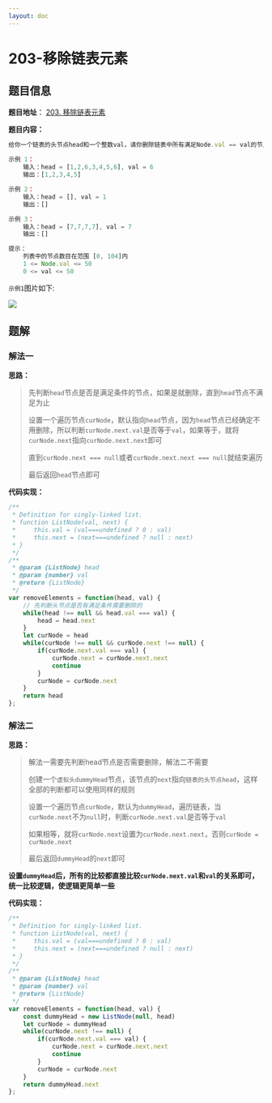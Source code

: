 ```yaml
---
layout: doc
---
```


# 203-移除链表元素


## 题目信息

**题目地址**： [203. 移除链表元素](https://leetcode.cn/problems/remove-linked-list-elements/description/)

**题目内容：**

```javascript
给你一个链表的头节点head和一个整数val，请你删除链表中所有满足Node.val == val的节点，并返回新的头节点 。
 
示例 1：
    输入：head = [1,2,6,3,4,5,6], val = 6
    输出：[1,2,3,4,5]

示例 2：
    输入：head = [], val = 1
    输出：[]

示例 3：
    输入：head = [7,7,7,7], val = 7
    输出：[]

提示：
    列表中的节点数目在范围 [0, 104]内
    1 <= Node.val <= 50
    0 <= val <= 50
```

`示例1`图片如下:

![](https://assets.leetcode.com/uploads/2021/03/06/removelinked-list.jpg)


## 题解

### 解法一

**思路：**

> 先判断`head`节点是否是满足条件的节点，如果是就删除，直到`head`节点不满足为止
> 
> 设置一个遍历节点`curNode`，默认指向`head`节点，因为`head`节点已经确定不用删除，所以判断`curNode.next.val`是否等于`val`，如果等于，就将`curNode.next`指向`curNode.next.next`即可
> 
> 直到`curNode.next === null`或者`curNode.next.next === null`就结束遍历
> 
> 最后返回`head`节点即可

**代码实现：**

```javascript
/**
 * Definition for singly-linked list.
 * function ListNode(val, next) {
 *     this.val = (val===undefined ? 0 : val)
 *     this.next = (next===undefined ? null : next)
 * }
 */
/**
 * @param {ListNode} head
 * @param {number} val
 * @return {ListNode}
 */
var removeElements = function(head, val) {
    // 先判断头节点是否有满足条件需要删除的
    while(head !== null && head.val === val) {
        head = head.next
    }
    let curNode = head
    while(curNode !== null && curNode.next !== null) {
        if(curNode.next.val === val) {
            curNode.next = curNode.next.next
            continue
        }
        curNode = curNode.next
    }
    return head
};
```
### 解法二

**思路：**

> 解法一需要先判断head节点是否需要删除，解法二不需要
> 
> 创建一个`虚拟头dummyHead`节点，该节点的`next`指向`链表的头节点head`，这样全部的判断都可以使用同样的规则
> 
> 设置一个遍历节点`curNode`，默认为`dummyHead`，遍历链表，当`curNode.next`不为`null`时，判断`curNode.next.val`是否等于`val`
> 
> 如果相等，就将`curNode.next`设置为`curNode.next.next`，否则`curNode = curNode.next`
> 
> 最后返回`dummyHead`的`next`即可

**设置`dummyHead`后，所有的比较都直接比较`curNode.next.val`和`val`的关系即可，统一比较逻辑，使逻辑更简单一些**

**代码实现：**

```javascript
/**
 * Definition for singly-linked list.
 * function ListNode(val, next) {
 *     this.val = (val===undefined ? 0 : val)
 *     this.next = (next===undefined ? null : next)
 * }
 */
/**
 * @param {ListNode} head
 * @param {number} val
 * @return {ListNode}
 */
var removeElements = function(head, val) {
    const dummyHead = new ListNode(null, head)
    let curNode = dummyHead
    while(curNode.next !== null) {
        if(curNode.next.val === val) {
            curNode.next = curNode.next.next
            continue
        }
        curNode = curNode.next
    }
    return dummyHead.next
};
```
